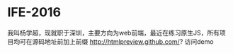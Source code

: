 # IFE-2016
我叫杨学超，现就职于深圳，主要方向为web前端，最近在练习原生JS，所有项目均可在源码地址前加上前缀
http://htmlpreview.github.com/?
访问demo
